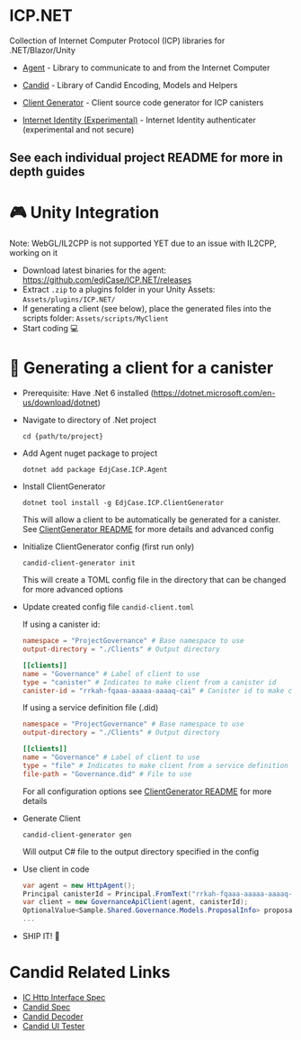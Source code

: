 # ICP.NET

Collection of Internet Computer Protocol (ICP) libraries for .NET/Blazor/Unity

- [Agent](src/Agent/README.md) - Library to communicate to and from the Internet Computer

- [Candid](src/Candid/README.md) - Library of Candid Encoding, Models and Helpers

- [Client Generator](src/ClientGenerator/README.md) - Client source code generator for ICP canisters

- [Internet Identity (Experimental)](src/InternetIdentity/README.md) - Internet Identity authenticater (experimental and not secure)

## See each individual project README for more in depth guides


# 🎮 Unity Integration

Note: WebGL/IL2CPP is not supported YET due to an issue with IL2CPP, working on it
- Download latest binaries for the agent: https://github.com/edjCase/ICP.NET/releases
- Extract `.zip` to a plugins folder in your Unity Assets: `Assets/plugins/ICP.NET/`
- If generating a client (see below), place the generated files into the scripts folder: `Assets/scripts/MyClient`
- Start coding 💻

# 📡 Generating a client for a canister
- Prerequisite: Have .Net 6 installed (https://dotnet.microsoft.com/en-us/download/dotnet)
- Navigate to directory of .Net project
  ```
  cd {path/to/project}
  ```
- Add Agent nuget package to project
  ```
  dotnet add package EdjCase.ICP.Agent
  ```
- Install ClientGenerator

  ```
  dotnet tool install -g EdjCase.ICP.ClientGenerator
  ```

  This will allow a client to be automatically be generated for a canister. See [ClientGenerator README](src/ClientGenerator/README.md) for more details and advanced config

- Initialize ClientGenerator config (first run only)
  ```
  candid-client-generator init
  ```
  This will create a TOML config file in the directory that can be changed for more advanced options
- Update created config file `candid-client.toml`

  If using a canister id:

  ```toml
  namespace = "ProjectGovernance" # Base namespace to use
  output-directory = "./Clients" # Output directory

  [[clients]]
  name = "Governance" # Label of client to use
  type = "canister" # Indicates to make client from a canister id
  canister-id = "rrkah-fqaaa-aaaaa-aaaaq-cai" # Canister id to make client for
  ```

  If using a service definition file (.did)

  ```toml
  namespace = "ProjectGovernance" # Base namespace to use
  output-directory = "./Clients" # Output directory

  [[clients]]
  name = "Governance" # Label of client to use
  type = "file" # Indicates to make client from a service definition file
  file-path = "Governance.did" # File to use
  ```

  For all configuration options see [ClientGenerator README](src/ClientGenerator/README.md) for more details

- Generate Client
  ```
  candid-client-generator gen
  ```
  Will output C# file to the output directory specified in the config
- Use client in code
  ```cs
  var agent = new HttpAgent();
  Principal canisterId = Principal.FromText("rrkah-fqaaa-aaaaa-aaaaq-cai");
  var client = new GovernanceApiClient(agent, canisterId);
  OptionalValue<Sample.Shared.Governance.Models.ProposalInfo> proposalInfo = await client.GetProposalInfo(110174);
  ...
  ```
- SHIP IT! 🚀

# Candid Related Links

- [IC Http Interface Spec](https://smartcontracts.org/docs/current/references/ic-interface-spec)
- [Candid Spec](https://github.com/dfinity/candid/blob/master/spec/Candid.md)
- [Candid Decoder](https://fxa77-fiaaa-aaaae-aaana-cai.raw.ic0.app/explain)
- [Candid UI Tester](https://a4gq6-oaaaa-aaaab-qaa4q-cai.raw.ic0.app)
